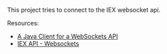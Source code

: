 This project tries to connect to the IEX websocket api.

Resources:
- [A Java Client for a WebSockets API](http://www.baeldung.com/websockets-api-java-spring-client)
- [IEX API - Websockets](https://iextrading.com/developer/docs/#websockets)